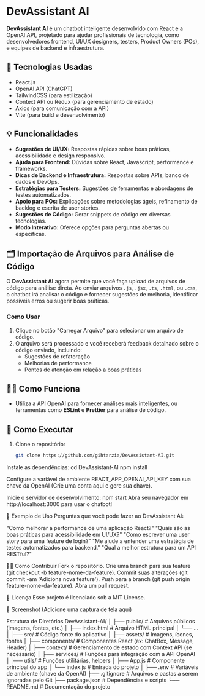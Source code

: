 # DevAssistant AI

**DevAssistant AI** é um chatbot inteligente desenvolvido com React e a OpenAI API, projetado para ajudar profissionais de tecnologia, como desenvolvedores frontend, UI/UX designers, testers, Product Owners (POs), e equipes de backend e infraestrutura.

## 🚀 Tecnologias Usadas
- React.js
- OpenAI API (ChatGPT)
- TailwindCSS (para estilização)
- Context API ou Redux (para gerenciamento de estado)
- Axios (para comunicação com a API)
- Vite (para build e desenvolvimento)

## 💡 Funcionalidades
- **Sugestões de UI/UX:** Respostas rápidas sobre boas práticas, acessibilidade e design responsivo.
- **Ajuda para Frontend:** Dúvidas sobre React, Javascript, performance e frameworks.
- **Dicas de Backend e Infraestrutura:** Respostas sobre APIs, banco de dados e DevOps.
- **Estratégias para Testers:** Sugestões de ferramentas e abordagens de testes automatizados.
- **Apoio para POs:** Explicações sobre metodologias ágeis, refinamento de backlog e escrita de user stories.
- **Sugestões de Código:** Gerar snippets de código em diversas tecnologias.
- **Modo Interativo:** Oferece opções para perguntas abertas ou específicas.

## 🗂️ Importação de Arquivos para Análise de Código
O **DevAssistant AI** agora permite que você faça upload de arquivos de código para análise direta. Ao enviar arquivos `.js`, `.jsx`, `.ts`, `.html`, ou `.css`, o chatbot irá analisar o código e fornecer sugestões de melhoria, identificar possíveis erros ou sugerir boas práticas.

### Como Usar
1. Clique no botão "Carregar Arquivo" para selecionar um arquivo de código.
2. O arquivo será processado e você receberá feedback detalhado sobre o código enviado, incluindo:
   - Sugestões de refatoração
   - Melhorias de performance
   - Pontos de atenção em relação a boas práticas

## 🧑‍💻 Como Funciona
- Utiliza a API OpenAI para fornecer análises mais inteligentes, ou ferramentas como **ESLint** e **Prettier** para análise de código.


## 🔧 Como Executar
1. Clone o repositório:
   ```bash
   git clone https://github.com/gihtarzia/DevAssistant-AI.git
Instale as dependências:
cd DevAssistant-AI
npm install

Configure a variável de ambiente REACT_APP_OPENAI_API_KEY com sua chave da OpenAI (Crie uma conta aqui e gere sua chave).

Inicie o servidor de desenvolvimento:
npm start
Abra seu navegador em http://localhost:3000 para usar o chatbot!

📌 Exemplo de Uso
Perguntas que você pode fazer ao DevAssistant AI:

"Como melhorar a performance de uma aplicação React?"
"Quais são as boas práticas para acessibilidade em UI/UX?"
"Como escrever uma user story para uma feature de login?"
"Me ajude a entender uma estratégia de testes automatizados para backend."
"Qual a melhor estrutura para um API RESTful?"

🧑‍💻 Como Contribuir
Fork o repositório.
Crie uma branch para sua feature (git checkout -b feature-nome-da-feature).
Commit suas alterações (git commit -am 'Adiciona nova feature').
Push para a branch (git push origin feature-nome-da-feature).
Abra um pull request.

📄 Licença
Esse projeto é licenciado sob a MIT License.

📸 Screenshot
(Adicione uma captura de tela aqui)

Estrutura de Diretórios
DevAssistant-AI/
│
├── public/                   # Arquivos públicos (imagens, fontes, etc.)
│   ├── index.html            # Arquivo HTML principal
│   └── ...
│
├── src/                      # Código fonte do aplicativo
│   ├── assets/               # Imagens, ícones, fontes
│   ├── components/           # Componentes React (ex: ChatBox, Message, Header)
│   ├── context/              # Gerenciamento de estado com Context API (se necessário)
│   ├── services/             # Funções para integração com a API OpenAI
│   ├── utils/                # Funções utilitárias, helpers
│   ├── App.js                # Componente principal do app
│   └── index.js              # Entrada do projeto
│
├── .env                      # Variáveis de ambiente (chave da OpenAI)
├── .gitignore                # Arquivos e pastas a serem ignoradas pelo Git
├── package.json              # Dependências e scripts
└── README.md                 # Documentação do projeto


